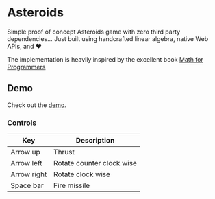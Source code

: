 # Asteroids

Simple proof of concept Asteroids game with zero third party dependencies... Just built using handcrafted linear algebra, native Web APIs, and ❤️ 

The implementation is heavily inspired by the excellent book [Math for Programmers](https://www.manning.com/books/math-for-programmers)

## Demo
Check out the [demo](https://claudijo.github.io/asteroids/).

### Controls
| Key | Description |
| ----------- | ----------- |
| Arrow up | Thrust |
| Arrow left | Rotate counter clock wise|
| Arrow right | Rotate clock wise |
| Space bar | Fire missile |
